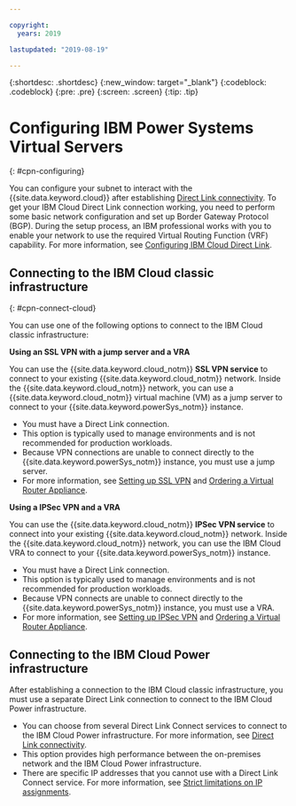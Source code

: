 ```yaml
---

copyright:
  years: 2019

lastupdated: "2019-08-19"

---
```


{:shortdesc: .shortdesc}
{:new_window: target="_blank"}
{:codeblock: .codeblock}
{:pre: .pre}
{:screen: .screen}
{:tip: .tip}

# Configuring IBM Power Systems Virtual Servers
{: #cpn-configuring}

You can configure your subnet to interact with the {{site.data.keyword.cloud}} after establishing [Direct Link connectivity](/docs/infrastructure/power-iaas?topic=power-iaas-ordering-direct-link-connect). To get your IBM Cloud Direct Link connection working, you need to perform some basic network configuration and set up Border Gateway Protocol (BGP). During the setup process, an IBM professional works with you to enable your network to use the required Virtual Routing Function (VRF) capability. For more information, see [Configuring IBM Cloud Direct Link](https://cloud.ibm.com/docs/infrastructure/direct-link?topic=direct-link-configure-ibm-cloud-direct-link).

## Connecting to the IBM Cloud classic infrastructure
{: #cpn-connect-cloud}

You can use one of the following options to connect to the IBM Cloud classic infrastructure:

**Using an SSL VPN with a jump server and a VRA**

You can use the {{site.data.keyword.cloud_notm}} **SSL VPN service** to connect to your existing {{site.data.keyword.cloud_notm}} network. Inside the {{site.data.keyword.cloud_notm}} network, you can use a {{site.data.keyword.cloud_notm}} virtual machine (VM) as a jump server to connect to your {{site.data.keyword.powerSys_notm}} instance.

* You must have a Direct Link connection.
* This option is typically used to manage environments and is not recommended for production workloads.
* Because VPN connections are unable to connect directly to the {{site.data.keyword.powerSys_notm}} instance, you must use a jump server.
* For more information, see [Setting up SSL VPN](/docs/infrastructure/iaas-vpn?topic=VPN-setup-ssl-vpn-connections) and [Ordering a Virtual Router Appliance](/docs/infrastructure/virtual-router-appliance?topic=virtual-router-appliance-getting-started#order-vra).

**Using a IPSec VPN and a VRA**

You can use the {{site.data.keyword.cloud_notm}} **IPSec VPN service** to connect into your existing {{site.data.keyword.cloud_notm}} network. Inside the {{site.data.keyword.cloud_notm}} network, you can use the IBM Cloud VRA to connect to your {{site.data.keyword.powerSys_notm}} instance.

* You must have a Direct Link connection.
* This option is typically used to manage environments and is not recommended for production workloads.
* Because VPN connects are unable to connect directly to the {{site.data.keyword.powerSys_notm}} instance, you must use a VRA.
* For more information, see [Setting up IPSec VPN](/docs/infrastructure/iaas-vpn?topic=VPN-setup-ipsec-vpn) and [Ordering a Virtual Router Appliance](/docs/infrastructure/virtual-router-appliance?topic=virtual-router-appliance-getting-started#order-vra).

## Connecting to the IBM Cloud Power infrastructure

After establishing a connection to the IBM Cloud classic infrastructure, you must use a separate Direct Link connection to connect to the IBM Cloud Power infrastructure.

* You can choose from several Direct Link Connect services to connect to the IBM Cloud Power infrastructure. For more information, see [Direct Link connectivity](/docs/infrastructure/power-iaas?topic=power-iaas-ordering-direct-link-connect).
* This option provides high performance between the on-premises network and the IBM Cloud Power infrastructure.
* There are specific IP addresses that you cannot use with a Direct Link Connect service. For more information, see [Strict limitations on IP assignments](/docs/infrastructure/direct-link?topic=direct-link-configure-ibm-cloud-direct-link#strict-limitations-on-ip-assignments).
